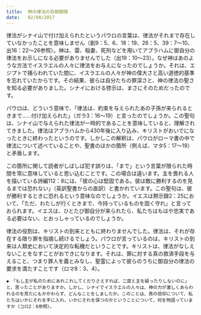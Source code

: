 ```yaml
---
title:  神の律法の存続期間
date:   02/08/2017
---
```


律法がシナイ山で付け加えられたというパウロの言葉は、律法がそれまで存在していなかったことを意味しません（創9：5、6、18：19、26：5、39：7～10、出16：22～26参照）。神は、雷、稲妻、死刑などを用いてアブラハムに御自分の律法をお示しになる必要がありませんでした（出19：10～23）。なぜ神はあのような方法でイスラエルの人々に律法をお与えになったのでしょうか。それは、エジプトで捕らわれていた間に、イスラエルの人々が神の偉大さと高い道徳的基準を忘れていたからです。その結果、彼らは自分たちの罪深さと、神の律法の聖さを知る必要がありました。シナイにおける啓示は、まさにそのためだったのです。

パウロは、どういう意味で、「律法は、約束を与えられたあの子孫が来られるときまで……付け加えられた」（ガラ3：16～19）と言ったのでしょうか。この聖句は、シナイ山で与えられた律法が一時的であることを意味していると、理解されてきました。律法はアブラハムから430年後に入り込み、キリストがおいでになったときに終わったというのです。しかしこの解釈は、パウロがローマ書の中で律法について述べていることや、聖書のほかの箇所（例えば、マタ5：17～19）と矛盾します。

この箇所に関して読者がしばしば犯す誤りは、「まで」という言葉が限られた時間を常に意味していると思い込むことです。この場合は違います。主を畏れる人を描いている詩編112：8には、「彼の心は堅固である。彼は敵に勝利するのを見るまでは恐れない」（英訳聖書からの直訳）と書かれています。この聖句は、彼が勝利するときに恐れるという意味なのでしょうか。イエスは黙示録2：25において、「ただ、わたしが行くときまで、今持っているものを固く守れ」と言っておられます。イエスは、ひとたび御自分が来られたら、私たちはもはや忠実である必要はない、とおっしゃっているのでしょうか。

律法の役割は、キリストの到来とともに終わりませんでした。律法は、それが存在する限り罪を指摘し続けるでしょう。パウロが言っているのは、キリストの到来は人類史において決定的な転機だということです。キリストは、律法がなしえないことをなすことがおできになります。それは、罪に対する真の救済手段を与えること、つまり罪人を義とみなし、聖霊によって彼らのうちに御自分の律法の要求を満たすことです（ロマ8：3、4）。

`◆　「もし主が私のためにあれこれしてくだりさえすれば、二度と主を疑ったりしないのに」と、思ったことがありますか。しかし、シナイでイスラエルの人々は、神の力が激しくあらわれるのを見たにもかかわらず、どんなことをしましたか。このことは、真の信仰について、私たちはいかにそれを手に入れ、いかにそれを保つのかということについて、何を物語っていますか（コロ2：6参照）。`
